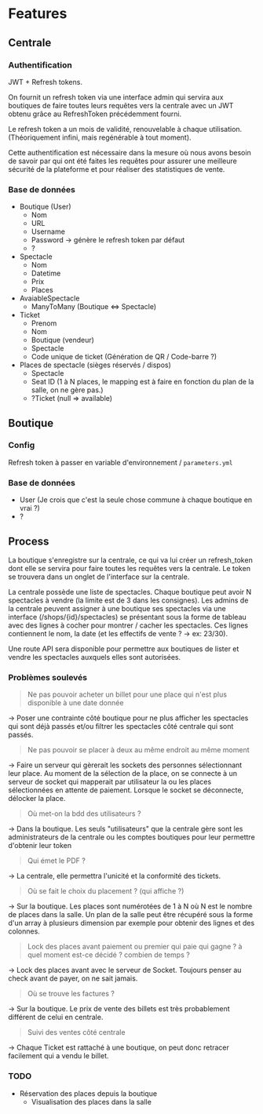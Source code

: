 # Features

## Centrale

### Authentification

JWT + Refresh tokens.

On fournit un refresh token via une interface admin qui servira aux boutiques de faire toutes leurs
requêtes vers la centrale avec un JWT obtenu grâce au RefreshToken précédemment fourni.

Le refresh token a un mois de validité, renouvelable à chaque utilisation. (Théoriquement infini, mais regénérable à tout moment).

Cette authentification est nécessaire dans la mesure où nous avons besoin de savoir par qui ont été faites les requêtes
pour assurer une meilleure sécurité de la plateforme et pour réaliser des statistiques de vente.

### Base de données

+ Boutique (User)
  - Nom
  - URL
  - Username
  - Password -> génère le refresh token par défaut
  - ?
+ Spectacle
  - Nom
  - Datetime
  - Prix
  - Places
+ AvaiableSpectacle
  - ManyToMany (Boutique <=> Spectacle)
+ Ticket
  - Prenom
  - Nom
  - Boutique (vendeur)
  - Spectacle
  - Code unique de ticket (Génération de QR / Code-barre ?) 
+ Places de spectacle (sièges réservés / dispos)
  - Spectacle
  - Seat ID (1 à N places, le mapping est à faire en fonction du plan de la salle, on ne gère pas.)
  - ?Ticket (null => available)

## Boutique

### Config

Refresh token à passer en variable d'environnement / `parameters.yml`

### Base de données

+ User (Je crois que c'est la seule chose commune à chaque boutique en vrai ?)
+ ?

## Process

La boutique s'enregistre sur la centrale, ce qui va lui créer un refresh_token dont
elle se servira pour faire toutes les requêtes vers la centrale. Le token se trouvera dans
un onglet de l'interface sur la centrale.

La centrale possède une liste de spectacles. Chaque boutique peut avoir N spectacles à
vendre (la limite est de 3 dans les consignes). Les admins de la centrale peuvent assigner
à une boutique ses spectacles via une interface (/shops/{id}/spectacles) se présentant sous
la forme de tableau avec des lignes à cocher pour montrer / cacher les spectacles. Ces lignes
contiennent le nom, la date (et les effectifs de vente ? -> ex: 23/30).

Une route API sera disponible pour permettre aux boutiques de lister et vendre les spectacles
auxquels elles sont autorisées.

### Problèmes soulevés

> Ne pas pouvoir acheter un billet pour une place qui n'est plus disponible à une date donnée

-> Poser une contrainte côté boutique pour ne plus afficher les spectacles qui sont déjà 
passés et/ou filtrer les spectacles côté centrale qui sont passés.

> Ne pas pouvoir se placer à deux au même endroit au même moment

-> Faire un serveur qui gèrerait les sockets des personnes sélectionnant leur place. Au 
moment de la sélection de la place, on se connecte à un serveur de socket qui mapperait par 
utilisateur la ou les places sélectionnées en attente de paiement. Lorsque le socket se 
déconnecte, délocker la place.

> Où met-on la bdd des utilisateurs ?

-> Dans la boutique. Les seuls "utilisateurs" que la centrale gère sont les administrateurs 
de la centrale ou les comptes boutiques pour leur permettre d'obtenir leur token

> Qui émet le PDF ?

-> La centrale, elle permettra l'unicité et la conformité des tickets.

> Où se fait le choix du placement ? (qui affiche ?)

-> Sur la boutique. Les places sont numérotées de 1 à N où N est le nombre de places dans la 
salle. Un plan de la salle peut être récupéré sous la forme d'un array à plusieurs dimension 
par exemple pour obtenir des lignes et des colonnes.

> Lock des places avant paiement ou premier qui paie qui gagne ? à quel moment est-ce décidé ?
> combien de temps ?

-> Lock des places avant avec le serveur de Socket. Toujours penser au check avant de payer, on ne 
sait jamais.

> Où se trouve les factures ?

-> Sur la boutique. Le prix de vente des billets est très probablement différent de celui en 
centrale.

> Suivi des ventes côté centrale

-> Chaque Ticket est rattaché à une boutique, on peut donc retracer facilement qui a vendu le 
billet.


### TODO

+ Réservation des places depuis la boutique
  - Visualisation des places dans la salle

